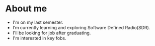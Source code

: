 # About me

- I'm on my last semester.
- I’m currently learning and exploring Software Defined Radio(SDR).
- I'll be looking for job after graduating.
- I'm interested in key fobs.
